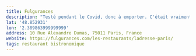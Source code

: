 ```yaml
---
title: Fulgurances
description: "Testé pendant le Covid, donc à emporter. C'était vraiment bon, preomesse tenue !"
lat: '48.852931'
lon: '2.389863999999999'
address: 10 Rue Alexandre Dumas, 75011 Paris, France
website: https://fulgurances.com/les-restaurants/ladresse-paris/
tags: restaurant bistronomique
---
```

